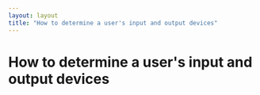 ```yaml
---
layout: layout
title: "How to determine a user's input and output devices"
---
```


# How to determine a user's input and output devices

